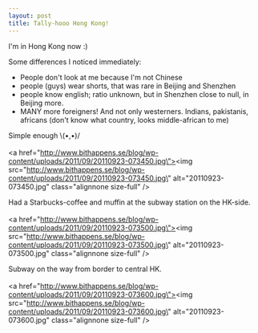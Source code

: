 ```yaml
---
layout: post
title: Tally-hooo Hong Kong!
---
```


I\'m in Hong Kong now :)

Some differences I noticed immediately:
* People don\'t look at me because I\'m not Chinese
* people (guys) wear shorts, that was rare in Beijing and Shenzhen
* people know english; ratio unknown, but in Shenzhen close to null, in Beijing more.
* MANY more foreigners! And not only westerners. Indians, pakistanis, africans (don\'t know what country, looks middle-african to me)

 Simple enough \\(•,•)/
<br /><br /><a href=\"http://www.bithappens.se/blog/wp-content/uploads/2011/09/20110923-073450.jpg\"><img src=\"http://www.bithappens.se/blog/wp-content/uploads/2011/09/20110923-073450.jpg\" alt=\"20110923-073450.jpg\" class=\"alignnone size-full\" /></a>


Had a Starbucks-coffee and muffin at the subway station on the HK-side.
<br /><br /><a href=\"http://www.bithappens.se/blog/wp-content/uploads/2011/09/20110923-073500.jpg\"><img src=\"http://www.bithappens.se/blog/wp-content/uploads/2011/09/20110923-073500.jpg\" alt=\"20110923-073500.jpg\" class=\"alignnone size-full\" /></a>


Subway on the way from border to central HK.
<br /><br /><a href=\"http://www.bithappens.se/blog/wp-content/uploads/2011/09/20110923-073600.jpg\"><img src=\"http://www.bithappens.se/blog/wp-content/uploads/2011/09/20110923-073600.jpg\" alt=\"20110923-073600.jpg\" class=\"alignnone size-full\" /></a>